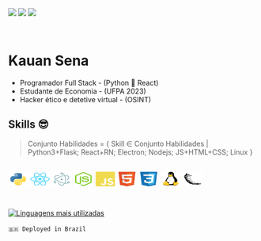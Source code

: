 <div>
  <a href="https://www.instagram.com/__kauan_sena__" target="_blank"><img src="https://img.shields.io/badge/-Instagram-%23E4405F?style=for-the-badge&logo=instagram&logoColor=white" target="_blank"></a>
 <a href="https://discordapp.com/users/!K.R.S#8804" target="_blank"><img src="https://img.shields.io/badge/Discord-7289DA?style=for-the-badge&logo=discord&logoColor=white" target="_blank"></a>
  <a href="https://steamcommunity.com/profiles/76561199169310376" target="_blank"><img src="https://img.shields.io/badge/Steam-000000?style=for-the-badge&logo=steam&logoColor=white" target="_blank"></a>
</div>
<p>⠀⠀⠀</p>

# Kauan Sena
- Programador Full Stack - (Python :blue_heart: React) 
- Estudante de Economia - (UFPA 2023) 
- Hacker ético e detetive virtual - (OSINT)

## Skills 😎
> Conjunto Habilidades = { Skill ∈ Conjunto Habilidades | Python3+Flask; React+RN; Electron; Nodejs; JS+HTML+CSS; Linux }


<div style="display: inline_block"><br>
  <img align="center" alt="Python" height="30" width="40" src="https://raw.githubusercontent.com/devicons/devicon/master/icons/python/python-original.svg">
  <img align="center" alt="React" height="30" width="40" src="https://raw.githubusercontent.com/devicons/devicon/master/icons/react/react-original.svg">
  <img align="center" alt="Electron" height="30" width="40" src="https://raw.githubusercontent.com/devicons/devicon/master/icons/electron/electron-original.svg">
  <img align="center" alt="Nodejs" height="30" width="40" src="https://raw.githubusercontent.com/devicons/devicon/master/icons/nodejs/nodejs-plain.svg">
  <img align="center" alt="Js" height="30" width="40" src="https://raw.githubusercontent.com/devicons/devicon/master/icons/javascript/javascript-plain.svg">
  <img align="center" alt="HTML" height="30" width="40" src="https://raw.githubusercontent.com/devicons/devicon/master/icons/html5/html5-original.svg">
  <img align="center" alt="CSS" height="30" width="40" src="https://raw.githubusercontent.com/devicons/devicon/master/icons/css3/css3-original.svg">
  <img align="center" alt="Linux" height="30" width="40" src="https://raw.githubusercontent.com/devicons/devicon/master/icons/linux/linux-original.svg">
  <img align="center" alt="Flask" height="30" width="40" src="https://raw.githubusercontent.com/devicons/devicon/master/icons/flask/flask-original.svg">
  <p>⠀⠀⠀</p>
  
[![Linguagens mais utilizadas](https://github-readme-stats.vercel.app/api/top-langs/?username=IK-R-S&layout=donut&theme=transparent&custom_title=Linguagens%20mais%20utilizadas)](https://github.com/anuraghazra/github-readme-stats)
</div>

`🇧🇷 Deployed in Brazil`
